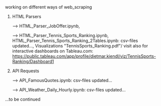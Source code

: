 working on different ways of web_scraping

1. HTML Parsers

    --> HTML_Parser_JobOffer.ipynb,
   
    --> HTML_Parser_Tennis_Sports_Ranking.ipynb, HTML_Parser_Tennis_Sports_Ranking_2Tables.ipynb:    csv-files updated..., Visualizations "TennisSports_Ranking.pdf"/ visit also for interactive dashboards on Tableau.com: https://public.tableau.com/app/profile/dietmar.kiendl/viz/TennisSports-Ranking/Dashboard1

2. API Requests

    --> API_FamousQuotes.ipynb:     csv-files updated...

    --> API_Weather_Daily_Hourly.ipynb:     csv-files updated...

...to be continued
